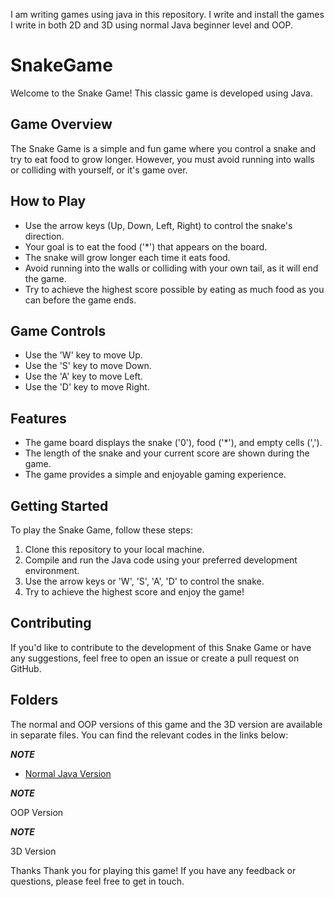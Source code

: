 I am writing games using java in this repository. I write and install the games I write in both 2D and 3D using normal Java beginner level and OOP.

# SnakeGame
Welcome to the Snake Game! This classic game is developed using Java.

## Game Overview

The Snake Game is a simple and fun game where you control a snake and try to eat food to grow longer. However, you must avoid running into walls or colliding with yourself, or it's game over.

## How to Play

- Use the arrow keys (Up, Down, Left, Right) to control the snake's direction.
- Your goal is to eat the food ('*') that appears on the board.
- The snake will grow longer each time it eats food.
- Avoid running into the walls or colliding with your own tail, as it will end the game.
- Try to achieve the highest score possible by eating as much food as you can before the game ends.

## Game Controls

- Use the 'W' key to move Up.
- Use the 'S' key to move Down.
- Use the 'A' key to move Left.
- Use the 'D' key to move Right.

## Features

- The game board displays the snake ('0'), food ('*'), and empty cells (',').
- The length of the snake and your current score are shown during the game.
- The game provides a simple and enjoyable gaming experience.

## Getting Started

To play the Snake Game, follow these steps:

1. Clone this repository to your local machine.
2. Compile and run the Java code using your preferred development environment.
3. Use the arrow keys or 'W', 'S', 'A', 'D' to control the snake.
4. Try to achieve the highest score and enjoy the game!

## Contributing

If you'd like to contribute to the development of this Snake Game or have any suggestions, feel free to open an issue or create a pull request on GitHub.

## Folders
The normal and OOP versions of this game and the 3D version are available in separate files. You can find the relevant codes in the links below:

***NOTE***

- [Normal Java Version](https://github.com/yagmurbasoglu/JavaGames/blob/5fd9af977c44695df62b49fc8720f1a065e85bef/MinesweeperGame.zip)

***NOTE***

OOP Version

***NOTE***

3D Version

Thanks Thank you for playing this game! If you have any feedback or questions, please feel free to get in touch.
